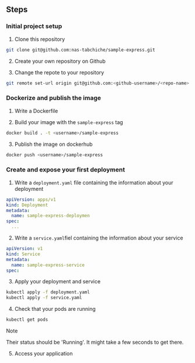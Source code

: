 ## Steps

### Initial project setup

1. Clone this repository

```bash
git clone git@github.com:nas-tabchiche/sample-express.git
```

2. Create your own repository on Github

3. Change the repote to your repository

```bash
git remote set-url origin git@github.com:<github-username>/<repo-name>.git
```

### Dockerize and publish the image

1. Write a Dockerfile

2. Build your image with the `sample-express` tag

```bash
docker build . -t <username>/sample-express
```

3. Publish the image on dockerhub

```bash
docker push <username>/sample-express
```

### Create and expose your first deployment

1. Write a `deployment.yaml` file containing the information about your deployment

```yaml
apiVersion: apps/v1
kind: Deployment
metadata:
  name: sample-express-deploymen
spec:
  ...
```

2. Write a `service.yaml`fiel containing the information about your service

```yaml
apiVersion: v1
kind: Service
metadata:
  name: sample-express-service
spec:
```

3. Apply your deployment and service

```bash
kubectl apply -f deployment.yaml
kubectl apply -f service.yaml
```

4. Check that your pods are running

```bash
kubectl get pods
```

> [!NOTE]
> Their status should be 'Running'. It might take a few seconds to get there.

5. Access your application
